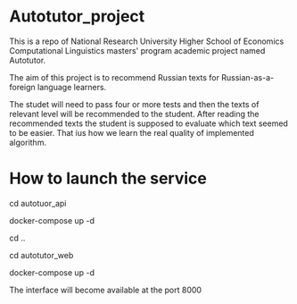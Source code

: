 # Autotutor_project
This is a repo of National Research University Higher School of Economics Computational Linguistics masters' program academic project named Autotutor.

The aim of this project is to recommend Russian texts for Russian-as-a-foreign language learners.

The studet will need to pass four or more tests and then the texts of relevant level will be recommended to the student.
After reading the recommended texts the student is supposed to evaluate which text seemed to be easier. That ius how we learn the real quality of implemented algorithm. 


# How to launch the service

cd autotuor_api

docker-compose up -d

cd ..

cd autotutor_web

docker-compose up -d

The interface will become available at the port 8000
